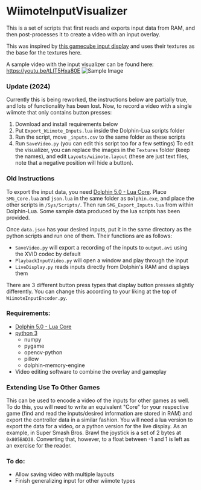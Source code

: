 # WiimoteInputVisualizer
This is a set of scripts that first reads and exports input data from RAM, and then post-processes it to create a video with an input overlay.

This was inspired by [this gamecube input display](https://github.com/bkacjios/m-overlay) and uses their textures as the base for the textures here.

A sample video with the input visualizer can be found here: https://youtu.be/tLIT5Hxa80E
![Sample Image](https://cdn.discordapp.com/attachments/302599698500550659/679752173583859762/SMG_Input_Overlay_Example.png)

### Update (2024)
Currently this is being reworked, the instructions below are partially true, and lots of functionality has been lost. Now, to record a video with a single wiimote that only contains button presses:
1. Download and install requirements below
2. Put `Export_Wiimote_Inputs.lua` inside the Dolphin-Lua scripts folder
3. Run the script, move `_inputs.csv` to the same folder as these scripts
4. Run `SaveVideo.py` (you can edit this script too for a few settings)
To edit the visualizer, you can replace the images in the `Textures` folder (keep the names), and edit `Layouts/wiimote.layout` (these are just text files, note that a negative position will hide a button).

### Old Instructions
To export the input data, you need [Dolphin 5.0 - Lua Core](https://github.com/SwareJonge/Dolphin-Lua-Core/releases). Place `SMG_Core.lua` and `json.lua` in the same folder as `Dolphin.exe`, and place the other scripts in `/Sys/Scripts/`. Then run `SMG_Export_Inputs.lua` from within Dolphin-Lua. Some sample data produced by the lua scripts has been provided.

Once `data.json` has your desired inputs, put it in the same directory as the python scripts and run one of them. Their functions are as follows:
- `SaveVideo.py` will export a recording of the inputs to `output.avi` using the XVID codec by default
- `PlaybackInputVideo.py` will open a window and play through the input
- `LiveDisplay.py` reads inputs directly from Dolphin's RAM and displays them

There are 3 different button press types that display button presses slightly differently. You can change this according to your liking at the top of `WiimoteInputEncoder.py`.

### Requirements:
- [Dolphin 5.0 - Lua Core](https://github.com/SwareJonge/Dolphin-Lua-Core/releases)
- [python 3](https://www.python.org/downloads/)
  - numpy
  - pygame
  - opencv-python
  - pillow
  - dolphin-memory-engine
- Video editing software to combine the overlay and gameplay

### Extending Use To Other Games

This can be used to encode a video of the inputs for other games as well. To do this, you will need to write an equivalent "Core" for your respective game (find and read the inputs/desired information are stored in RAM) and export the controller data in a similar fashion. You will need a lua version to export the data for a video, or a python version for the live display. As an example, in Super Smash Bros. Brawl the joystick is a set of 2 bytes at `0x805BAD30`. Converting that, however, to a float between -1 and 1 is left as an exercise for the reader.

### To do:
- Allow saving video with multiple layouts
- Finish generalizing input for other wiimote types

